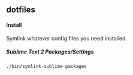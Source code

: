 dotfiles
---

#### Install

Symlink whatever config files you need installed.

##### Sublime Text 2 Packages/Settings
```
./bin/symlink-sublime-packages
```
